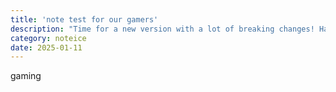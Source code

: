 ```yaml
---
title: 'note test for our gamers'
description: "Time for a new version with a lot of breaking changes! Have fun everybody."
category: noteice
date: 2025-01-11
---
```


gaming
